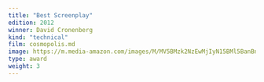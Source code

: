 ```yaml
---
title: "Best Screenplay"
edition: 2012
winner: David Cronenberg
kind: "technical"
film: cosmopolis.md
image: https://m.media-amazon.com/images/M/MV5BMzk2NzEwMjIyN15BMl5BanBnXkFtZTcwMTcyNDkxOA@@._V1_FMjpg_UX1280_.jpg
type: award
weight: 3
---
```

